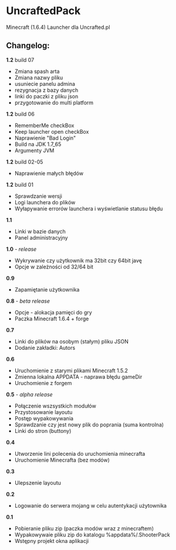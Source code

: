 UncraftedPack
==========

Minecraft (1.6.4) Launcher dla Uncrafted.pl


Changelog:
----------

**1.2** build 07

* Zmiana spash arta
* Zmiana nazwy pliku
* usuniecie panelu admina
* rezygnacja z bazy danych
* linki do paczki z pliku json
* przygotowanie do multi platform

**1.2** build 06

* RememberMe checkBox
* Keep launcher open checkBox
* Naprawienie "Bad Login"
* Build na JDK 1.7_65
* Argumenty JVM

**1.2** build 02-05

* Naprawienie małych błędów

**1.2** build 01

* Sprawdzanie wersji
* Logi launchera do plików
* Wyłapywanie errorów launchera i wyświetlanie statusu błędu


**1.1**

* Linki w bazie danych
* Panel administracyjny

**1.0** - *release*

* Wykrywanie czy użytkownik ma 32bit czy 64bit javę
* Opcje w zależności od 32/64 bit

**0.9**

* Zapamiętanie użytkownika

**0.8** - *beta release*

* Opcje - alokacja pamięci do gry
* Paczka Minecraft 1.6.4 + forge

**0.7**

* Linki do plików na osobym (stałym) pliku JSON
* Dodanie zakładki: Autors

**0.6**

* Uruchomienie z starymi plikami Minecraft 1.5.2
* Zmienna lokalna APPDATA - naprawa błędu gameDir
* Uruchomienie z forgem

**0.5** - *alpha release*

* Połączenie wszsystkich modułów
* Przystosowanie layoutu
* Postęp wypakowywania
* Sprawdzanie czy jest nowy plik do poprania (suma kontrolna)
* Linki do stron (buttony)

**0.4**

* Utworzenie lini polecenia do uruchomienia minecrafta
* Uruchomienie Minecrafta (bez modów)

**0.3**

* Ulepszenie layoutu

**0.2**

* Logowanie do serwera mojang w celu autentykacji użytownika

**0.1**

* Pobieranie pliku zip (paczka modów wraz z minecraftem)
* Wypakowywaie pliku zip do katalogu %appdata%/.ShooterPack
* Wstępny projekt okna aplikacji